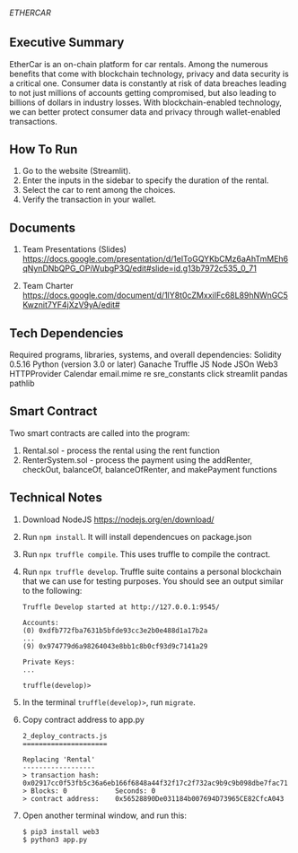 ###### ETHERCAR

## Executive Summary 

EtherCar is an on-chain platform for car rentals. Among the numerous benefits that come with blockchain technology, privacy and data security is a critical one. Consumer data is constantly at risk of data breaches leading to not just millions of accounts getting compromised, but also leading to billions of dollars in industry losses. With blockchain-enabled technology, we can better protect consumer data and privacy through wallet-enabled transactions. 


## How To Run 

1. Go to the website (Streamlit). 
2. Enter the inputs in the sidebar to specify the duration of the rental. 
3. Select the car to rent among the choices. 
4. Verify the transaction in your wallet. 


## Documents

1. Team Presentations (Slides) <https://docs.google.com/presentation/d/1elToGQYKbCMz6aAhTmMEh6qNynDNbQPG_OPiWubgP3Q/edit#slide=id.g13b7972c535_0_71>

2. Team Charter <https://docs.google.com/document/d/1lY8t0cZMxxiIFc68L89hNWnGC5Kwznit7YF4jXzV9yA/edit#>


## Tech Dependencies 
Required programs, libraries, systems, and overall dependencies: 
Solidity 0.5.16
Python (version 3.0 or later)
Ganache
Truffle
JS Node
JSOn
Web3
HTTPProvider
Calendar
email.mime
re
sre_constants
click
streamlit 
pandas
pathlib 

## Smart Contract

Two smart contracts are called into the program: 
1. Rental.sol - process the rental using the rent function
2. RenterSystem.sol - process the payment using the addRenter, checkOut, balanceOf, balanceOfRenter, and makePayment functions

## Technical Notes

1. Download NodeJS https://nodejs.org/en/download/
2. Run `npm install`. It will install dependencues on package.json
3. Run `npx truffle compile`. This uses truffle to compile the contract.
4. Run `npx truffle develop`. Truffle suite contains a personal blockchain that we can use for testing purposes. You should see an output similar to the following:
    ```
    Truffle Develop started at http://127.0.0.1:9545/

    Accounts:
    (0) 0xdfb772fba7631b5bfde93cc3e2b0e488d1a17b2a
    ...
    (9) 0x974779d6a98264043e8bb1c8b0cf93d9c7141a29

    Private Keys:
    ...

    truffle(develop)>
    ```
5. In the terminal `truffle(develop)>`, run `migrate`.


6. Copy contract address to app.py
    ```
    2_deploy_contracts.js
    =====================

    Replacing 'Rental'
    ------------------
    > transaction hash:    0x02917cc0f53fb5c36a6eb166f6848a44f32f17c2f732ac9b9c9b098dbe7fac71
    > Blocks: 0            Seconds: 0
    > contract address:    0x56528890De031184b007694D73965CE82CfcA043
    ```

7. Open another terminal window, and run this:
    ```
    $ pip3 install web3
    $ python3 app.py
    ```